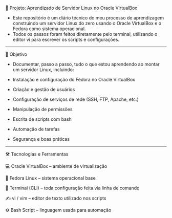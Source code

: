 🚀 Projeto: Aprendizado de Servidor Linux no Oracle VirtualBox

- Este repositório é um diário técnico do meu processo de aprendizagem construindo um servidor Linux do zero usando o Oracle VirtualBox e o Fedora como sistema operacional.
- Todos os passos foram feitos diretamente pelo terminal, utilizando o editor vi para escrever os scripts e configurações.
---
🧠 Objetivo

- Documentar, passo a passo, tudo o que estou aprendendo ao montar um servidor Linux, incluindo:

- Instalação e configuração do Fedora no Oracle VirtualBox

- Criação e gestão de usuários

- Configuração de serviços de rede (SSH, FTP, Apache, etc.)

- Manipulação de permissões

- Escrita de scripts com bash

- Automação de tarefas

- Segurança e boas práticas
---
🛠️ Tecnologias e Ferramentas

💻 Oracle VirtualBox – ambiente de virtualização

🐧 Fedora Linux – sistema operacional base

🔧 Terminal (CLI) – toda configuração feita via linha de comando

✍️ vi / vim – editor de texto utilizado nos scripts

⚙️ Bash Script – linguagem usada para automação
